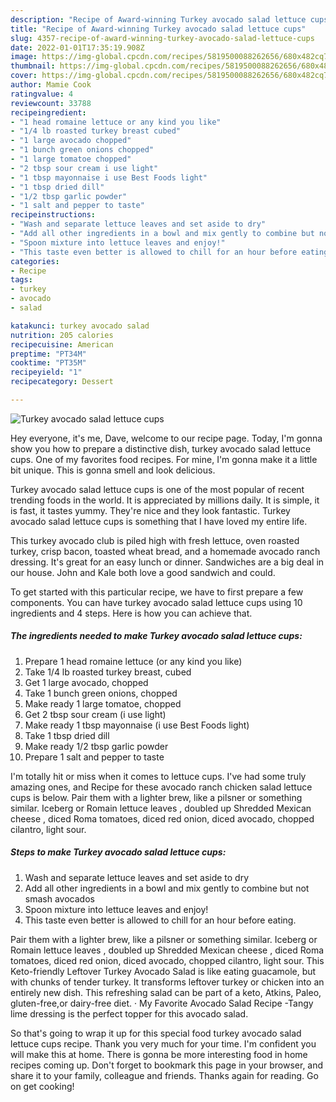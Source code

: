 ```yaml
---
description: "Recipe of Award-winning Turkey avocado salad lettuce cups"
title: "Recipe of Award-winning Turkey avocado salad lettuce cups"
slug: 4357-recipe-of-award-winning-turkey-avocado-salad-lettuce-cups
date: 2022-01-01T17:35:19.908Z
image: https://img-global.cpcdn.com/recipes/5819500088262656/680x482cq70/turkey-avocado-salad-lettuce-cups-recipe-main-photo.jpg
thumbnail: https://img-global.cpcdn.com/recipes/5819500088262656/680x482cq70/turkey-avocado-salad-lettuce-cups-recipe-main-photo.jpg
cover: https://img-global.cpcdn.com/recipes/5819500088262656/680x482cq70/turkey-avocado-salad-lettuce-cups-recipe-main-photo.jpg
author: Mamie Cook
ratingvalue: 4
reviewcount: 33788
recipeingredient:
- "1 head romaine lettuce or any kind you like"
- "1/4 lb roasted turkey breast cubed"
- "1 large avocado chopped"
- "1 bunch green onions chopped"
- "1 large tomatoe chopped"
- "2 tbsp sour cream i use light"
- "1 tbsp mayonnaise i use Best Foods light"
- "1 tbsp dried dill"
- "1/2 tbsp garlic powder"
- "1 salt and pepper to taste"
recipeinstructions:
- "Wash and separate lettuce leaves and set aside to dry"
- "Add all other ingredients in a bowl and mix gently to combine but not smash avocados"
- "Spoon mixture into lettuce leaves and enjoy!"
- "This taste even better is allowed to chill for an hour before eating."
categories:
- Recipe
tags:
- turkey
- avocado
- salad

katakunci: turkey avocado salad 
nutrition: 205 calories
recipecuisine: American
preptime: "PT34M"
cooktime: "PT35M"
recipeyield: "1"
recipecategory: Dessert

---
```



![Turkey avocado salad lettuce cups](https://img-global.cpcdn.com/recipes/5819500088262656/680x482cq70/turkey-avocado-salad-lettuce-cups-recipe-main-photo.jpg)

Hey everyone, it's me, Dave, welcome to our recipe page. Today, I'm gonna show you how to prepare a distinctive dish, turkey avocado salad lettuce cups. One of my favorites food recipes. For mine, I'm gonna make it a little bit unique. This is gonna smell and look delicious.

Turkey avocado salad lettuce cups is one of the most popular of recent trending foods in the world. It is appreciated by millions daily. It is simple, it is fast, it tastes yummy. They're nice and they look fantastic. Turkey avocado salad lettuce cups is something that I have loved my entire life.

This turkey avocado club is piled high with fresh lettuce, oven roasted turkey, crisp bacon, toasted wheat bread, and a homemade avocado ranch dressing. It&#39;s great for an easy lunch or dinner. Sandwiches are a big deal in our house. John and Kale both love a good sandwich and could.


To get started with this particular recipe, we have to first prepare a few components. You can have turkey avocado salad lettuce cups using 10 ingredients and 4 steps. Here is how you can achieve that.

<!--inarticleads1-->

##### The ingredients needed to make Turkey avocado salad lettuce cups:

1. Prepare 1 head romaine lettuce (or any kind you like)
1. Take 1/4 lb roasted turkey breast, cubed
1. Get 1 large avocado, chopped
1. Take 1 bunch green onions, chopped
1. Make ready 1 large tomatoe, chopped
1. Get 2 tbsp sour cream (i use light)
1. Make ready 1 tbsp mayonnaise (i use Best Foods light)
1. Take 1 tbsp dried dill
1. Make ready 1/2 tbsp garlic powder
1. Prepare 1 salt and pepper to taste


I&#39;m totally hit or miss when it comes to lettuce cups. I&#39;ve had some truly amazing ones, and Recipe for these avocado ranch chicken salad lettuce cups is below. Pair them with a lighter brew, like a pilsner or something similar. Iceberg or Romain lettuce leaves , doubled up Shredded Mexican cheese , diced Roma tomatoes, diced red onion, diced avocado, chopped cilantro, light sour. 

<!--inarticleads2-->

##### Steps to make Turkey avocado salad lettuce cups:

1. Wash and separate lettuce leaves and set aside to dry
1. Add all other ingredients in a bowl and mix gently to combine but not smash avocados
1. Spoon mixture into lettuce leaves and enjoy!
1. This taste even better is allowed to chill for an hour before eating.


Pair them with a lighter brew, like a pilsner or something similar. Iceberg or Romain lettuce leaves , doubled up Shredded Mexican cheese , diced Roma tomatoes, diced red onion, diced avocado, chopped cilantro, light sour. This Keto-friendly Leftover Turkey Avocado Salad is like eating guacamole, but with chunks of tender turkey. It transforms leftover turkey or chicken into an entirely new dish. This refreshing salad can be part of a keto, Atkins, Paleo, gluten-free,or dairy-free diet. · My Favorite Avocado Salad Recipe -Tangy lime dressing is the perfect topper for this avocado salad. 

So that's going to wrap it up for this special food turkey avocado salad lettuce cups recipe. Thank you very much for your time. I'm confident you will make this at home. There is gonna be more interesting food in home recipes coming up. Don't forget to bookmark this page in your browser, and share it to your family, colleague and friends. Thanks again for reading. Go on get cooking!
